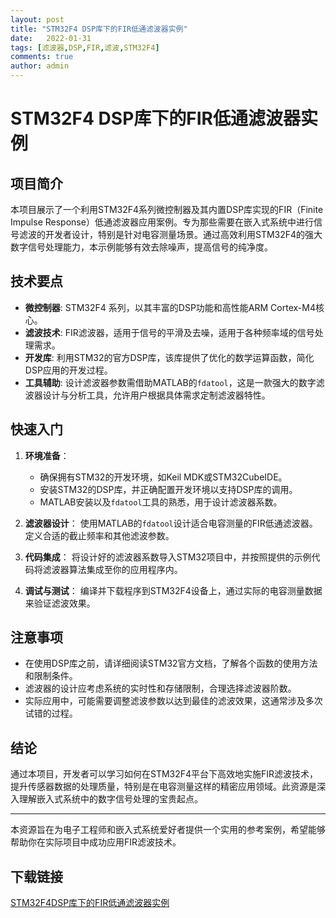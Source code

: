 ```yaml
---
layout: post
title: "STM32F4 DSP库下的FIR低通滤波器实例"
date:   2022-01-31
tags: [滤波器,DSP,FIR,滤波,STM32F4]
comments: true
author: admin
---
```

# STM32F4 DSP库下的FIR低通滤波器实例

## 项目简介

本项目展示了一个利用STM32F4系列微控制器及其内置DSP库实现的FIR（Finite Impulse Response）低通滤波器应用案例。专为那些需要在嵌入式系统中进行信号滤波的开发者设计，特别是针对电容测量场景。通过高效利用STM32F4的强大数字信号处理能力，本示例能够有效去除噪声，提高信号的纯净度。

## 技术要点

- **微控制器**: STM32F4 系列，以其丰富的DSP功能和高性能ARM Cortex-M4核心。
- **滤波技术**: FIR滤波器，适用于信号的平滑及去噪，适用于各种频率域的信号处理需求。
- **开发库**: 利用STM32的官方DSP库，该库提供了优化的数学运算函数，简化DSP应用的开发过程。
- **工具辅助**: 设计滤波器参数需借助MATLAB的`fdatool`，这是一款强大的数字滤波器设计与分析工具，允许用户根据具体需求定制滤波器特性。

## 快速入门

1. **环境准备**：
   - 确保拥有STM32的开发环境，如Keil MDK或STM32CubeIDE。
   - 安装STM32的DSP库，并正确配置开发环境以支持DSP库的调用。
   - MATLAB安装以及`fdatool`工具的熟悉，用于设计滤波器系数。

2. **滤波器设计**：
   使用MATLAB的`fdatool`设计适合电容测量的FIR低通滤波器。定义合适的截止频率和其他滤波参数。

3. **代码集成**：
   将设计好的滤波器系数导入STM32项目中，并按照提供的示例代码将滤波器算法集成至你的应用程序内。

4. **调试与测试**：
   编译并下载程序到STM32F4设备上，通过实际的电容测量数据来验证滤波效果。

## 注意事项

- 在使用DSP库之前，请详细阅读STM32官方文档，了解各个函数的使用方法和限制条件。
- 滤波器的设计应考虑系统的实时性和存储限制，合理选择滤波器阶数。
- 实际应用中，可能需要调整滤波参数以达到最佳的滤波效果，这通常涉及多次试错的过程。

## 结论

通过本项目，开发者可以学习如何在STM32F4平台下高效地实施FIR滤波技术，提升传感器数据的处理质量，特别是在电容测量这样的精密应用领域。此资源是深入理解嵌入式系统中的数字信号处理的宝贵起点。

---

本资源旨在为电子工程师和嵌入式系统爱好者提供一个实用的参考案例，希望能够帮助你在实际项目中成功应用FIR滤波技术。

## 下载链接

[STM32F4DSP库下的FIR低通滤波器实例](https://pan.quark.cn/s/ff0916e6314a)